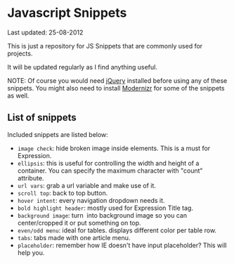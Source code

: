 # Javascript Snippets

Last updated: 25-08-2012

This is just a repository for JS Snippets that are commonly used for projects.

It will be updated regularly as I find anything useful.

NOTE: Of course you would need [jQuery] installed before using any of these snippets. You might also need to install [Modernizr] for some of the snippets as well.

[jQuery]: http://www.jquery.com 
[Modernizr]: http://www.modernizr.com 

## List of snippets 

Included snippets are listed below: 

* `image check`: hide broken image inside elements. This is a must for Expression.
* `ellipsis`: this is useful for controlling the width and height of a container. You can specify the maximum character with "count" attribute. 
* `url vars`: grab a url variable and make use of it. 
* `scroll top`: back to top button. 
* `hover intent`: every navigation dropdown needs it. 
* `bold highlight header`: mostly used for Expression Title tag. 
* `background image`: turn <img> into background image so you can center/cropped it or put something on top.
* `even/odd menu`: ideal for tables. displays different color per table row. 
* `tabs`: tabs made with one article menu.
* `placeholder`: remember how IE doesn't have input placeholder? This will help you.
